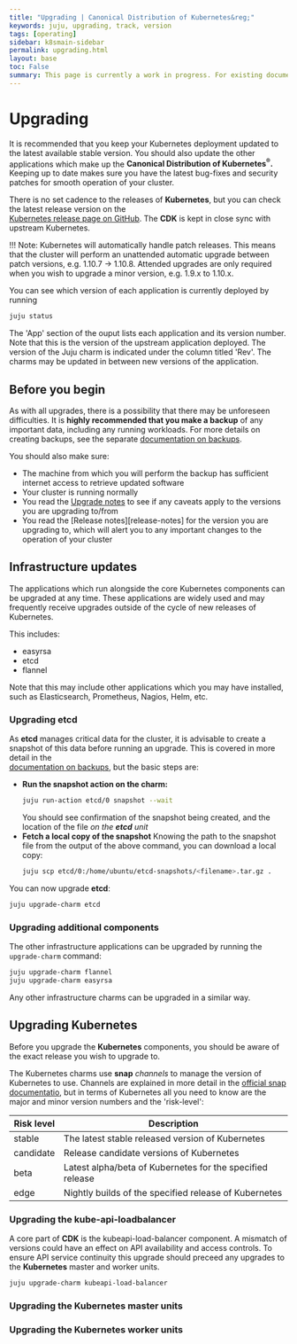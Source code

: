 ```yaml
---
title: "Upgrading | Canonical Distribution of Kubernetes&reg;"
keywords: juju, upgrading, track, version
tags: [operating]
sidebar: k8smain-sidebar
permalink: upgrading.html
layout: base
toc: False
summary: This page is currently a work in progress. For existing documentation, please visit <a href="https://kubernetes.io/docs/getting-started-guides/ubuntu/"> https://kubernetes.io/docs/getting-started-guides/ubuntu/ </a>
---
```


# Upgrading

It is recommended that you keep your Kubernetes deployment updated to the
latest available stable version. You should also update the other applications
which make up the **Canonical Distribution of Kubernetes<sup>&reg;</sup>.**
Keeping up to date makes sure you have the latest bug-fixes and security
patches for smooth operation of your cluster.

There is no set cadence to the releases of **Kubernetes**,  but you can check
the latest release version on the  
[Kubernetes release page on GitHub][k8s-release].  The **CDK** is kept in close sync
with upstream Kubernetes.

!!! Note: Kubernetes will automatically handle patch releases. This means that the cluster will perform an unattended automatic upgrade between patch versions, e.g. 1.10.7 -> 1.10.8. Attended upgrades are only required when you wish to upgrade a minor version, e.g. 1.9.x to 1.10.x.

You can see which version of each application is currently deployed by running

```bash
juju status
```

The 'App' section of the ouput lists each application and its version number.
Note that this is the version of the upstream application deployed. The version
of the Juju charm is indicated under the column titled 'Rev'. The charms may be
updated in between new versions of the application.

## Before you begin

As with all upgrades, there is a possibility that there may be unforeseen
difficulties. It is **highly recommended that you make a backup** of any
important data, including any running workloads. For more details on creating
backups, see the separate [documentation on backups][backups].

You should also make sure:

  * The machine from which you will perform the backup has sufficient internet access to
      retrieve updated software
  * Your cluster is running normally
  * You read the [Upgrade notes][notes] to see if any caveats apply to the versions you are
     upgrading to/from
  * You read the [Release notes][release-notes] for the version you are upgrading to,
      which will alert you to any important changes to the operation of your cluster

## Infrastructure updates

The applications which run alongside the core Kubernetes components can be
upgraded at any time. These applications are widely used and may frequently
receive upgrades outside of the cycle of new releases of Kubernetes.

This includes:

 - easyrsa  
 - etcd                
 - flannel

 Note that this may include other applications which you may have installed, such as
 Elasticsearch, Prometheus, Nagios, Helm, etc.

### Upgrading **etcd**

 As **etcd** manages critical data for the cluster, it is advisable to create a snapshot of
 this data before running an upgrade. This is covered in more detail in the  
 [documentation on backups][backups], but the basic steps are:

  * **Run the snapshot action on the charm:**
     ```bash
     juju run-action etcd/0 snapshot --wait
     ```
     You should see confirmation of the snapshot being created, and the location of the
     file _on the **etcd** unit_
 * **Fetch a local copy of the snapshot**
    Knowing the path to the snapshot file from the output of the above command, you can
    download a local copy:
    ```bash
    juju scp etcd/0:/home/ubuntu/etcd-snapshots/<filename>.tar.gz .
    ```
You can now upgrade **etcd**:

```bash
juju upgrade-charm etcd
```

### Upgrading additional components

The other infrastructure applications can be upgraded by running the `upgrade-charm` command:

```bash
juju upgrade-charm flannel
juju upgrade-charm easyrsa
```
Any other infrastructure charms can be upgraded in a similar way.

## Upgrading Kubernetes

Before you upgrade the **Kubernetes** components, you should be aware of the
exact release you wish to upgrade to.

The Kubernetes charms use **snap**  _channels_ to manage the version of
Kubernetes to use.  Channels are explained in more detail in the  [official
snap documentatio][snap-channels], but in terms of Kubernetes all you need to
know are the major and minor version numbers and the 'risk-level':

| Risk level |   Description                                                                                       |
|----------------|---------------------------------------------------------------------------------------|
|stable	        | The latest stable released version of Kubernetes                 |
|candidate  |	Release candidate versions of Kubernetes                              |
|beta	           | Latest alpha/beta of Kubernetes for the specified release|
|edge	          | Nightly builds of the specified release of Kubernetes          |

### Upgrading the **kube-api-loadbalancer**

A core part of **CDK** is the kubeapi-load-balancer component. A mismatch of versions
could have an effect on API availability and access controls. To ensure API service
continuity this upgrade should preceed any upgrades to the **Kubernetes** master
and worker units.

```bash
juju upgrade-charm kubeapi-load-balancer
```

### Upgrading the Kubernetes master units

### Upgrading the Kubernetes worker units

 <!--LINKS-->

 [k8s-release]: https://github.com/kubernetes/kubernetes/releases
 [backups]: ./backups.html
 [notes]: ./upgrade-notes.html
 [snap-channels]: https://docs.snapcraft.io/reference/channels

